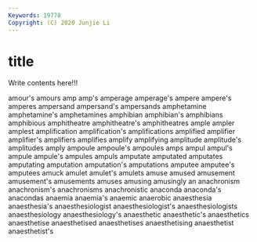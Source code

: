 ```yaml
---
Keywords: 19778
Copyright: (C) 2020 Junjie Li
---
```


# title

Write contents here!!!
 
amour's 
amours 
amp 
amp's 
amperage 
amperage's 
ampere 
ampere's 
amperes
ampersand 
ampersand's 
ampersands 
amphetamine 
amphetamine's 
amphetamines 
amphibian 
amphibian's 
amphibians 
amphibious
amphitheatre 
amphitheatre's 
amphitheatres 
ample 
ampler 
amplest 
amplification 
amplification's 
amplifications 
amplified
amplifier 
amplifier's 
amplifiers 
amplifies 
amplify 
amplifying 
amplitude 
amplitude's 
amplitudes 
amply
ampoule 
ampoule's 
ampoules 
amps 
ampul 
ampul's 
ampule 
ampule's 
ampules 
ampuls
amputate 
amputated 
amputates 
amputating 
amputation 
amputation's 
amputations 
amputee 
amputee's 
amputees
amuck 
amulet 
amulet's 
amulets 
amuse 
amused 
amusement 
amusement's 
amusements 
amuses
amusing 
amusingly 
an 
anachronism 
anachronism's 
anachronisms 
anachronistic 
anaconda 
anaconda's 
anacondas
anaemia 
anaemia's 
anaemic 
anaerobic 
anaesthesia 
anaesthesia's 
anaesthesiologist 
anaesthesiologist's 
anaesthesiologists 
anaesthesiology
anaesthesiology's 
anaesthetic 
anaesthetic's 
anaesthetics 
anaesthetise 
anaesthetised 
anaesthetises 
anaesthetising 
anaesthetist 
anaesthetist's
